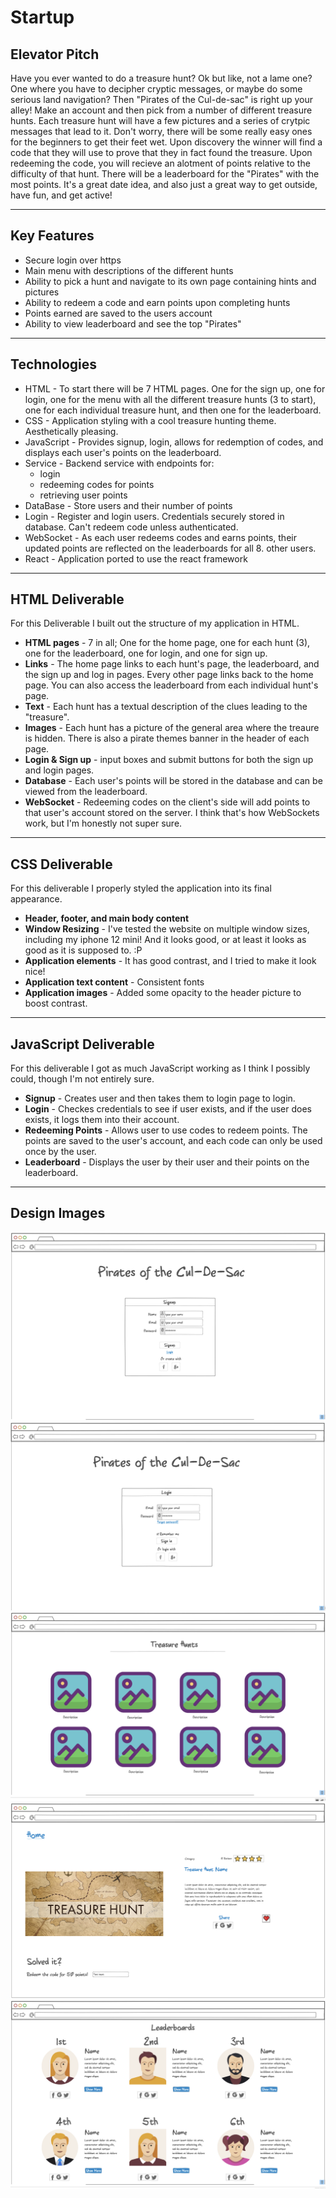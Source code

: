 # Startup

## Elevator Pitch

Have you ever wanted to do a treasure hunt? Ok but like, not a lame one? One where you have to decipher cryptic messages, or maybe do some serious land navigation?
Then "Pirates of the Cul-de-sac" is right up your alley! Make an account and then pick from a number of different treasure hunts. Each treasure hunt will have a few pictures and a series of crytpic messages that lead to it. Don't worry, there will be some really easy ones for the beginners to get their feet wet. 
Upon discovery the winner will find a code that they will use to prove that they in fact found the treasure. Upon redeeming the code, you will recieve an alotment of points 
relative to the difficulty of that hunt. There will be a leaderboard for the "Pirates" with the most points. It's a great date idea, and also just a great way to 
get outside, have fun, and get active!

---
## Key Features

- Secure login over https
- Main menu with descriptions of the different hunts
- Ability to pick a hunt and navigate to its own page containing hints and pictures
- Ability to redeem a code and earn points upon completing hunts
- Points earned are saved to the users account
- Ability to view leaderboard and see the top "Pirates"

---
## Technologies

- HTML - To start there will be 7 HTML pages. One for the sign up, one for login, one for the menu with all the different treasure hunts (3 to start), one for each individual treasure hunt, and then one for the leaderboard.
- CSS - Application styling with a cool treasure hunting theme. Aesthetically pleasing.
- JavaScript - Provides signup, login, allows for redemption of codes, and displays each user's points on the leaderboard.
- Service - Backend service with endpoints for:
    - login
    - redeeming codes for points
    - retrieving user points
- DataBase - Store users and their number of points
- Login - Register and login users. Credentials securely stored in database. Can't redeem code unless authenticated.
- WebSocket - As each user redeems codes and earns points, their updated points are reflected on the leaderboards for all 8. other users.
- React - Application ported to use the react framework
  
---
## HTML Deliverable

For this Deliverable I built out the structure of my application in HTML.
- **HTML pages** - 7 in all; One for the home page, one for each hunt (3), one for the leaderboard, one for login, and one for sign up.
- **Links** - The home page links to each hunt's page, the leaderboard, and the sign up and log in pages. Every other page links back to the home page. You can also access the leaderboard from each individual hunt's page.
- **Text** - Each hunt has a textual description of the clues leading to the "treasure".
- **Images** - Each hunt has a picture of the general area where the treaure is hidden. There is also a pirate themes banner in the header of each page.
- **Login & Sign up** - input boxes and submit buttons for both the sign up and login pages.
- **Database** - Each user's points will be stored in the database and can be viewed from the leaderboard.
- **WebSocket** - Redeeming codes on the client's side will add points to that user's account stored on the server. I think that's how WebSockets work, but I'm honestly not super sure.
  
---
## CSS Deliverable
For this deliverable I properly styled the application into its final appearance.
- **Header, footer, and main body content**
- **Window Resizing** - I've tested the website on multiple window sizes, including my iphone 12 mini! And it looks good, or at least it looks as good as it is supposed to. :P
- **Application elements** - It has good contrast, and I tried to make it look nice!
- **Application text content** - Consistent fonts
- **Application images** - Added some opacity to the header picture to boost contrast.
  
---
## JavaScript Deliverable
For this deliverable I got as much JavaScript working as I think I possibly could, though I'm not entirely sure.
- **Signup** - Creates user and then takes them to login page to login.
- **Login** - Checkes credentials to see if user exists, and if the user does exists, it logs them into their account.
- **Redeeming Points** - Allows user to use codes to redeem points. The points are saved to the user's account, and each code can only be used once by the user.
- **Leaderboard** - Displays the user by their user and their points on the leaderboard.
    
---
## Design Images
![](Pics/signup.png)
![](Pics/Login.png)
![](Pics/Menu.png)
![](Pics/TreasureHunt.png)
![](Pics/Leaderboard.png)